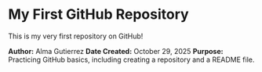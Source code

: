 # My First GitHub Repository

This is my very first repository on GitHub!

**Author:** Alma Gutierrez
**Date Created:** October 29, 2025
**Purpose:** Practicing GitHub basics, including creating a repository and a README file.
